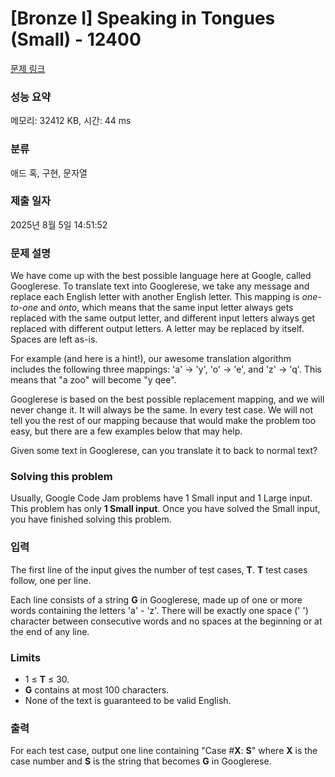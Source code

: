 # [Bronze I] Speaking in Tongues (Small) - 12400 

[문제 링크](https://www.acmicpc.net/problem/12400) 

### 성능 요약

메모리: 32412 KB, 시간: 44 ms

### 분류

애드 혹, 구현, 문자열

### 제출 일자

2025년 8월 5일 14:51:52

### 문제 설명

<p>We have come up with the best possible language here at Google, called Googlerese. To translate text into Googlerese, we take any message and replace each English letter with another English letter. This mapping is <em>one-to-one</em> and <em>onto</em>, which means that the same input letter always gets replaced with the same output letter, and different input letters always get replaced with different output letters. A letter may be replaced by itself. Spaces are left as-is.</p>

<p>For example (and here is a hint!), our awesome translation algorithm includes the following three mappings: 'a' -> 'y', 'o' -> 'e', and 'z' -> 'q'. This means that "a zoo" will become "y qee".</p>

<p>Googlerese is based on the best possible replacement mapping, and we will never change it. It will always be the same. In every test case. We will not tell you the rest of our mapping because that would make the problem too easy, but there are a few examples below that may help.</p>

<p>Given some text in Googlerese, can you translate it to back to normal text?</p>

<h3>Solving this problem</h3>

<p>Usually, Google Code Jam problems have 1 Small input and 1 Large input. This problem has only <strong>1 Small input</strong>. Once you have solved the Small input, you have finished solving this problem.</p>

### 입력 

 <p>The first line of the input gives the number of test cases, <strong>T</strong>. <strong>T</strong> test cases follow, one per line.</p>

<p>Each line consists of a string <strong>G</strong> in Googlerese, made up of one or more words containing the letters 'a' - 'z'. There will be exactly one space (' ') character between consecutive words and no spaces at the beginning or at the end of any line.</p>

<h3>Limits</h3>

<ul>
	<li>1 ≤ <strong>T</strong> ≤ 30.</li>
	<li><strong>G</strong> contains at most 100 characters.</li>
	<li>None of the text is guaranteed to be valid English.</li>
</ul>

### 출력 

 <p>For each test case, output one line containing "Case #<strong>X</strong>: <strong>S</strong>" where <strong>X</strong> is the case number and <strong>S</strong> is the string that becomes <strong>G</strong> in Googlerese.</p>

